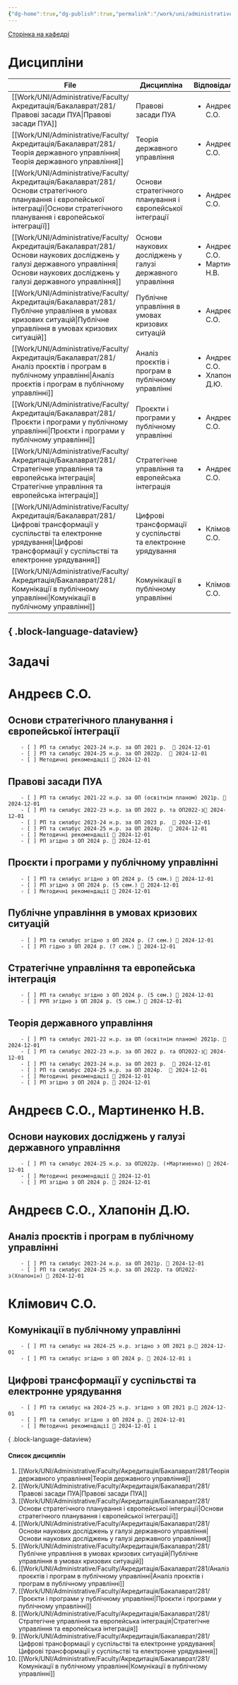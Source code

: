 ```yaml
---
{"dg-home":true,"dg-publish":true,"permalink":"/work/uni/administrative/faculty/akreditacziya/bakalavrat/281/akreditacziya-bakalavratu-281/","tags":["gardenEntry"],"dgPassFrontmatter":true}
---
```


[Сторінка на кафедрі](https://www.knuba.edu.ua/speczialnist-281-publichne-upravlinnya-ta-administruvannya-bakalavry/)

# Дисципліни

| File                                                                                                                                                                                         | Дисципліна                                                   | Відповідальний                                         | Тип          | Кафедра                 |
| -------------------------------------------------------------------------------------------------------------------------------------------------------------------------------------------- | ------------------------------------------------------------ | ------------------------------------------------------ | ------------ | ----------------------- |
| [[Work/UNI/Administrative/Faculty/Акредитація/Бакалаврат/281/Правові засади ПУА\|Правові засади ПУА]]                                                                                     | Правові засади ПУА                                           | <ul><li>Андреєв С.О.</li></ul>                         | Обов'язковий | Політичних наук і права |
| [[Work/UNI/Administrative/Faculty/Акредитація/Бакалаврат/281/Теорія державного управління\|Теорія державного управління]]                                                                 | Теорія державного управління                                 | <ul><li>Андреєв С.О.</li></ul>                         | Обов'язковий | Політичних наук і права |
| [[Work/UNI/Administrative/Faculty/Акредитація/Бакалаврат/281/Основи стратегічного планування і європейської інтеграції\|Основи стратегічного планування і європейської інтеграції]]       | Основи стратегічного планування і європейської інтеграції    | <ul><li>Андреєв С.О.</li></ul>                         | Обов'язковий | Політичних наук і права |
| [[Work/UNI/Administrative/Faculty/Акредитація/Бакалаврат/281/Основи наукових досліджень у галузі державного управління\|Основи наукових досліджень у галузі державного управління]]       | Основи наукових досліджень у галузі державного управління    | <ul><li>Андреєв С.О.</li><li>Мартиненко Н.В.</li></ul> | Обов'язковий | Політичних наук і права |
| [[Work/UNI/Administrative/Faculty/Акредитація/Бакалаврат/281/Публічне управління в умовах кризових ситуацій\|Публічне управління в умовах кризових ситуацій]]                             | Публічне управління в умовах кризових ситуацій               | <ul><li>Андреєв С.О.</li></ul>                         | Обов'язковий | Політичних наук і права |
| [[Work/UNI/Administrative/Faculty/Акредитація/Бакалаврат/281/Аналіз проєктів і програм в публічному управлінні\|Аналіз проєктів і програм в публічному управлінні]]                       | Аналіз проєктів і програм в публічному управлінні            | <ul><li>Андреєв С.О.</li><li>Хлапонін Д.Ю.</li></ul>   | Обов'язковий | Політичних наук і права |
| [[Work/UNI/Administrative/Faculty/Акредитація/Бакалаврат/281/Проєкти і програми у публічному управлінні\|Проєкти і програми у публічному управлінні]]                                     | Проєкти і програми у публічному управлінні                   | <ul><li>Андреєв С.О.</li></ul>                         | Обов'язковий | Політичних наук і права |
| [[Work/UNI/Administrative/Faculty/Акредитація/Бакалаврат/281/Стратегічне управління та европейська інтеграція\|Стратегічне управління та европейська інтеграція]]                         | Стратегічне управління та европейська інтеграція             | <ul><li>Андреєв С.О.</li></ul>                         | Обов'язковий | Політичних наук і права |
| [[Work/UNI/Administrative/Faculty/Акредитація/Бакалаврат/281/Цифрові трансформації у суспільстві та електронне урядування\|Цифрові трансформації у суспільстві та електронне урядування]] | Цифрові трансформації у суспільстві та електронне урядування | <ul><li>Клімович С.О.</li></ul>                        | Обов'язковий | Політичних наук і права |
| [[Work/UNI/Administrative/Faculty/Акредитація/Бакалаврат/281/Комунікації в публічному управлінні\|Комунікації в публічному управлінні]]                                                   | Комунікації в публічному управлінні                          | <ul><li>Клімович С.О.</li></ul>                        | Обов'язковий | Політичних наук і права |

{ .block-language-dataview}
---

#  Задачі
# Андреєв С.О.

## Основи стратегічного планування і європейської інтеграції

        - [ ] РП та силабус 2023-24 н.р. за ОП 2021 р.  📅 2024-12-01
        - [ ] РП та силабус 2024-25 н.р. за ОП 2022р.  📅 2024-12-01
        - [ ] Методичні рекомендації 📅 2024-12-01
## Правові засади ПУА

        - [ ] РП та силабус 2021-22 н.р. за ОП (освітнім планом) 2021р. 📅 2024-12-01
        - [ ] РП та силабус 2022-23 н.р. за ОП 2022 р. та ОП2022-з📅 2024-12-01
        - [ ] РП та силабус 2023-24 н.р. за ОП 2023 р.  📅 2024-12-01
        - [ ] РП та силабус 2024-25 н.р. за ОП 2024р.  📅 2024-12-01
        - [ ] Методичні рекомендації 📅 2024-12-01
        - [ ] РП згідно з ОП 2024 р. 📅 2024-12-01
## Проєкти і програми у публічному управлінні

        - [ ] РП та силабус згідно з ОП 2024 р. (5 сем.) 📅 2024-12-01
        - [ ] РП згідно з ОП 2024 р. (5 сем.) 📅 2024-12-01
        - [ ] Методичні рекомендації 📅 2024-12-01
## Публічне управління в умовах кризових ситуацій

        - [ ] РП та силабус згідно з ОП 2024 р. (7 сем.) 📅 2024-12-01
        - [ ] РП гідно з ОП 2024 р. (7 сем.) 📅 2024-12-01
## Стратегічне управління та европейська інтеграція

        - [ ] РП та силабус згідно з ОП 2024 р. (5 сем.) 📅 2024-12-01
        - [ ] РРП згідно з ОП 2024 р. (5 сем.) 📅 2024-12-01
## Теорія державного управління

        - [ ] РП та силабус 2021-22 н.р. за ОП (освітнім планом) 2021р. 📅 2024-12-01
        - [ ] РП та силабус 2022-23 н.р. за ОП 2022 р. та ОП2022-з📅 2024-12-01
        - [ ] РП та силабус 2023-24 н.р. за ОП 2023 р.  📅 2024-12-01
        - [ ] РП та силабус 2024-25 н.р. за ОП 2024р.  📅 2024-12-01
        - [ ] Методичні рекомендації 📅 2024-12-01
        - [ ] РП згідно з ОП 2024 р. 📅 2024-12-01
# Андреєв С.О., Мартиненко Н.В.

## Основи наукових досліджень у галузі державного управління

        - [ ] РП та силабус 2024-25 н.р. за ОП2022р. (+Мартиненко) 📅 2024-12-01
        - [ ] Методичні рекомендації 📅 2024-12-01
        - [ ] РП згідно з ОП 2024 р. 📅 2024-12-01
# Андреєв С.О., Хлапонін Д.Ю.

## Аналіз проєктів і програм в публічному управлінні

        - [ ] РП та силабус 2023-24 н.р. за ОП 2021р. 📅 2024-12-01
        - [ ] РП та силабус 2024-25 н.р. за ОП 2022р. та ОП2022-з(Хлапонін) 📅 2024-12-01
# Клімович С.О.

## Комунікації в публічному управлінні

        - [ ] РП та силабус на 2024-25 н.р. згідно з ОП 2021 р.📅 2024-12-01
        - [ ] РП та силабус згідно з ОП 2024 р. 📅 2024-12-01 і
## Цифрові трансформації у суспільстві та електронне урядування

        - [ ] РП та силабус на 2024-25 н.р. згідно з ОП 2021 р.📅 2024-12-01
        - [ ] РП та силабус згідно з ОП 2024 р. 📅 2024-12-01
        - [ ] Методичні рекомендації 📅 2024-12-01 і

{ .block-language-dataview}



#### Список дисциплін
1. [[Work/UNI/Administrative/Faculty/Акредитація/Бакалаврат/281/Теорія державного управління\|Теорія державного управління]]
2. [[Work/UNI/Administrative/Faculty/Акредитація/Бакалаврат/281/Правові засади ПУА\|Правові засади ПУА]]
3. [[Work/UNI/Administrative/Faculty/Акредитація/Бакалаврат/281/Основи стратегічного планування і європейської інтеграції\|Основи стратегічного планування і європейської інтеграції]]
4. [[Work/UNI/Administrative/Faculty/Акредитація/Бакалаврат/281/Основи наукових досліджень у галузі державного управління\|Основи наукових досліджень у галузі державного управління]]
5. [[Work/UNI/Administrative/Faculty/Акредитація/Бакалаврат/281/Публічне управління в умовах кризових ситуацій\|Публічне управління в умовах кризових ситуацій]]
6. [[Work/UNI/Administrative/Faculty/Акредитація/Бакалаврат/281/Аналіз проєктів і програм в публічному управлінні\|Аналіз проєктів і програм в публічному управлінні]]
7. [[Work/UNI/Administrative/Faculty/Акредитація/Бакалаврат/281/Проєкти і програми у публічному управлінні\|Проєкти і програми у публічному управлінні]]
8. [[Work/UNI/Administrative/Faculty/Акредитація/Бакалаврат/281/Стратегічне управління та европейська інтеграція\|Стратегічне управління та европейська інтеграція]]
9. [[Work/UNI/Administrative/Faculty/Акредитація/Бакалаврат/281/Цифрові трансформації у суспільстві та електронне урядування\|Цифрові трансформації у суспільстві та електронне урядування]]
10. [[Work/UNI/Administrative/Faculty/Акредитація/Бакалаврат/281/Комунікації в публічному управлінні\|Комунікації в публічному управлінні]]

